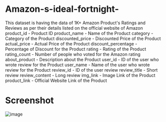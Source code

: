 # Amazon-s-ideal-fortnight-
This dataset is having the data of 1K+ Amazon Product's Ratings and Reviews as per their details listed on the official website of Amazon
product_id - Product ID
product_name - Name of the Product
category - Category of the Product
discounted_price - Discounted Price of the Product
actual_price - Actual Price of the Product
discount_percentage - Percentage of Discount for the Product
rating - Rating of the Product
rating_count - Number of people who voted for the Amazon rating
about_product - Description about the Product
user_id - ID of the user who wrote review for the Product
user_name - Name of the user who wrote review for the Product
review_id - ID of the user review
review_title - Short review
review_content - Long review
img_link - Image Link of the Product
product_link - Official Website Link of the Product


# Screenshot
![image](https://github.com/sabihaKerur/Amazon-s-ideal-fortnight-/assets/104004284/23222056-e734-4c3c-9f10-7d852e91995a)
